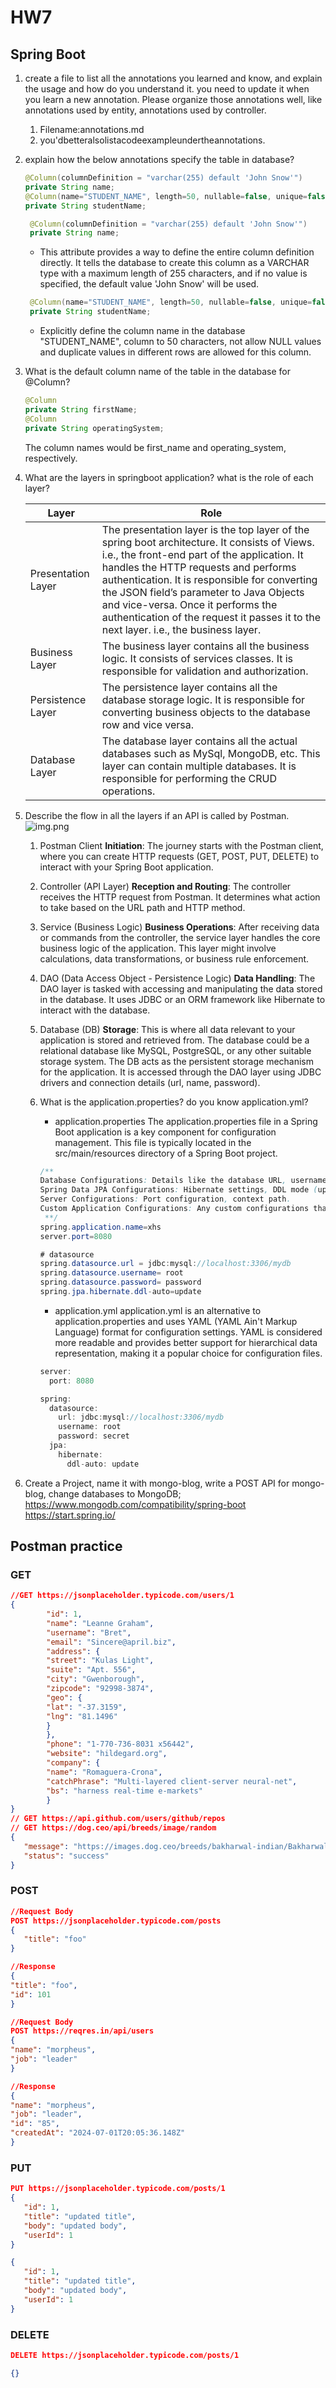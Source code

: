 # HW7
## Spring Boot
1. create a file to list all the annotations you learned and know, and explain the usage and how do you understand it. you need to update it when you learn a new annotation. Please organize those annotations well, like annotations used by entity, annotations used by controller.
    1. Filename:annotations.md
    2. you'dbetteralsolistacodeexampleundertheannotations.

2. explain how the below annotations specify the table in database?
    ```java
    @Column(columnDefinition = "varchar(255) default 'John Snow'")
    private String name;
    @Column(name="STUDENT_NAME", length=50, nullable=false, unique=false)
    private String studentName;
    ```
   ```java
    @Column(columnDefinition = "varchar(255) default 'John Snow'")
    private String name;
    ```
   - This attribute provides a way to define the entire column definition directly. It tells the database to create this column as a VARCHAR type with a maximum length of 255 characters, and if no value is specified, the default value 'John Snow' will be used.
   ```java
    @Column(name="STUDENT_NAME", length=50, nullable=false, unique=false)
    private String studentName;
    ```
   - Explicitly define the column name in the database "STUDENT_NAME", column to 50 characters, not allow NULL values and duplicate values in different rows are allowed for this column.

3. What is the default column name of the table in the database for @Column?
    ```java
    @Column
    private String firstName;
    @Column
    private String operatingSystem;
    ```
   The column names would be first_name and operating_system, respectively.

4. What are the layers in springboot application? what is the role of each layer?
   
   | Layer              | Role                                                                                                                                                                                                                                                                                                                                                                                                           |
   |--------------------|----------------------------------------------------------------------------------------------------------------------------------------------------------------------------------------------------------------------------------------------------------------------------------------------------------------------------------------------------------------------------------------------------------------|
   | Presentation Layer | The presentation layer is the top layer of the spring boot architecture. It consists of Views. i.e., the front-end part of the application. It handles the HTTP requests and performs authentication. It is responsible for converting the JSON field’s parameter to Java Objects and vice-versa. Once it performs the authentication of the request it passes it to the next layer. i.e., the business layer. |
   | Business Layer     | The business layer contains all the business logic. It consists of services classes. It is responsible for validation and authorization.                                                                                                                                                                                                                                                                       |
   | Persistence Layer  | The persistence layer contains all the database storage logic. It is responsible for converting business objects to the database row and vice versa.                                                                                                                                                                                                                                                           |
   | Database Layer     | The database layer contains all the actual databases such as MySql, MongoDB, etc. This layer can contain multiple databases. It is responsible for performing the CRUD operations.                                                                                                                                                                                                                             |

5. Describe the flow in all the layers if an API is called by Postman.
   ![img.png](img.png)
   1. Postman Client
      **Initiation**: The journey starts with the Postman client, where you can create HTTP requests (GET, POST, PUT, DELETE) to interact with your Spring Boot application.
   2. Controller (API Layer)
      **Reception and Routing**: The controller receives the HTTP request from Postman. It determines what action to take based on the URL path and HTTP method.
   3. Service (Business Logic)
      **Business Operations**: After receiving data or commands from the controller, the service layer handles the core business logic of the application. This layer might involve calculations, data transformations, or business rule enforcement.
   4. DAO (Data Access Object - Persistence Logic)
      **Data Handling**: The DAO layer is tasked with accessing and manipulating the data stored in the database. It uses JDBC or an ORM framework like Hibernate to interact with the database.
   5. Database (DB)
      **Storage**: This is where all data relevant to your application is stored and retrieved from. The database could be a relational database like MySQL, PostgreSQL, or any other suitable storage system. The DB acts as the persistent storage mechanism for the application. It is accessed through the DAO layer using JDBC drivers and connection details (url, name, password).   

   6. What is the application.properties? do you know application.yml?
      - application.properties
         The application.properties file in a Spring Boot application is a key component for configuration management. This file is typically located in the src/main/resources directory of a Spring Boot project.
      ```java
      /**
      Database Configurations: Details like the database URL, username, and password.
      Spring Data JPA Configurations: Hibernate settings, DDL mode (update, create-drop, etc.).
      Server Configurations: Port configuration, context path.
      Custom Application Configurations: Any custom configurations that your application needs.
       **/
      spring.application.name=xhs
      server.port=8080
   
      # datasource
      spring.datasource.url = jdbc:mysql://localhost:3306/mydb
      spring.datasource.username= root
      spring.datasource.password= password
      spring.jpa.hibernate.ddl-auto=update
      ```
      - application.yml
        application.yml is an alternative to application.properties and uses YAML (YAML Ain't Markup Language) format for configuration settings. YAML is considered more readable and provides better support for hierarchical data representation, making it a popular choice for configuration files.
      ```java
      server:
        port: 8080
   
      spring:
        datasource:
          url: jdbc:mysql://localhost:3306/mydb
          username: root
          password: secret
        jpa:
          hibernate:
            ddl-auto: update
      ```
   
6. Create a Project, name it with mongo-blog, write a POST API for mongo-blog, change databases to MongoDB;
    https://www.mongodb.com/compatibility/spring-boot
    https://start.spring.io/

## Postman practice
### GET
```json
//GET https://jsonplaceholder.typicode.com/users/1
{
        "id": 1,
        "name": "Leanne Graham",
        "username": "Bret",
        "email": "Sincere@april.biz",
        "address": {
        "street": "Kulas Light",
        "suite": "Apt. 556",
        "city": "Gwenborough",
        "zipcode": "92998-3874",
        "geo": {
        "lat": "-37.3159",
        "lng": "81.1496"
        }
        },
        "phone": "1-770-736-8031 x56442",
        "website": "hildegard.org",
        "company": {
        "name": "Romaguera-Crona",
        "catchPhrase": "Multi-layered client-server neural-net",
        "bs": "harness real-time e-markets"
        }
}
// GET https://api.github.com/users/github/repos
// GET https://dog.ceo/api/breeds/image/random
{
   "message": "https://images.dog.ceo/breeds/bakharwal-indian/Bakharwal.jpg",
   "status": "success"
}
```
### POST
```json
//Request Body
POST https://jsonplaceholder.typicode.com/posts
{
   "title": "foo"
}

//Response
{
"title": "foo",
"id": 101
}
```
```json
//Request Body
POST https://reqres.in/api/users
{
"name": "morpheus",
"job": "leader"
}

//Response
{
"name": "morpheus",
"job": "leader",
"id": "85",
"createdAt": "2024-07-01T20:05:36.148Z"
}
```
### PUT
```json
PUT https://jsonplaceholder.typicode.com/posts/1
{
   "id": 1,
   "title": "updated title",
   "body": "updated body",
   "userId": 1
}

{
   "id": 1,
   "title": "updated title",
   "body": "updated body",
   "userId": 1
}
```
### DELETE
```json
DELETE https://jsonplaceholder.typicode.com/posts/1

{}
```

